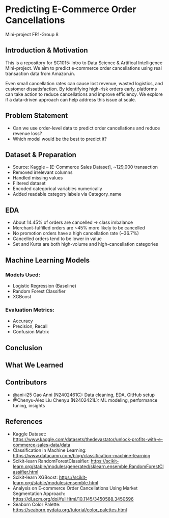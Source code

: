 # Predicting E-Commerce Order Cancellations
Mini-project FR1-Group 8

## Introduction & Motivation
This is a repository for SC1015: Intro to Data Science & Artifical Intelligence Mini-project. We aim to predict e-commerce order cancellations using real transaction data from Amazon.in.

Even small cancellation rates can cause lost revenue, wasted logistics, and customer dissatisfaction.
By identifying high-risk orders early, platforms can take action to reduce cancellations and improve efficiency. We explore if a data-driven approach can help address this issue at scale.

## Problem Statement
- Can we use order-level data to predict order cancellations and reduce revenue loss?
- Which model would be the best to predict it?

## Dataset & Preparation
- Source: Kaggle – [E-Commerce Sales Dataset],  ~129,000 transaction
- Removed irrelevant columns
- Handled missing values
- Filtered dataset
- Encoded categorical variables numerically
- Added readable category labels via Category_name

## EDA
- About 14.45% of orders are cancelled → class imbalance
- Merchant-fulfilled orders are ~45% more likely to be cancelled
- No promotion orders have a high cancellation rate (~36.7%)
- Cancelled orders tend to be lower in value
- Set and Kurta are both high-volume and high-cancellation categories

## Machine Learning Models
### Models Used:
- Logistic Regression (Baseline)
- Random Forest Classifier
- XGBoost

### Evaluation Metrics:
- Accuracy
- Precision, Recall
- Confusion Matrix

## Conclusion


## What We Learned




## Contributors
- @ani-i25 Gao Anni (N2402461C): Data cleaning, EDA, GitHub setup
- @Chenyu-Alex Liu Chenyu (N2402421L): ML modeling, performance tuning, insights

## References
- Kaggle Dataset: https://www.kaggle.com/datasets/thedevastator/unlock-profits-with-e-commerce-sales-data/data
- Classification in Machine Learning: https://www.datacamp.com/blog/classification-machine-learning
- Scikit-learn RandomForestClassifier: https://scikit-learn.org/stable/modules/generated/sklearn.ensemble.RandomForestClassifier.html
- Scikit-learn XGBoost: https://scikit-learn.org/stable/modules/ensemble.html
- Analysis on E-commerce Order Cancellations Using Market Segmentation Approach: https://dl.acm.org/doi/fullHtml/10.1145/3450588.3450596
- Seaborn Color Palette: https://seaborn.pydata.org/tutorial/color_palettes.html
